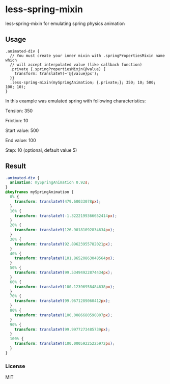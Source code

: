 # less-spring-mixin

less-spring-mixin for emulating spring physics animation

## Usage

```less
.animated-div {
  // You must create your inner mixin with .springPropertiesMixin name which
  // will accept interpolated value (like callback function)
  .private {.springPropertiesMixin(@value) {
    transform: translateY(~'@{value}px');
  }}
  .less-spring-mixin(mySpringAnimation; {.private;}; 350; 10; 500; 100; 10);
}
```

In this example was emulated spring with following characteristics:

Tension: 350

Friction: 10

Start value: 500

End value: 100

Step: 10 (optional, default value 5)

## Result

```css
.animated-div {
  animation: mySpringAnimation 0.92s;
}
@keyframes mySpringAnimation {
  0% {
    transform: translateY(479.60033078px);
  }
  10% {
    transform: translateY(-1.3222199366652414px);
  }
  20% {
    transform: translateY(126.90181092834634px);
  }
  30% {
    transform: translateY(92.89623955782021px);
  }
  40% {
    transform: translateY(101.86520863048564px);
  }
  50% {
    transform: translateY(99.53494922874434px);
  }
  60% {
    transform: translateY(100.12396958484638px);
  }
  70% {
    transform: translateY(99.9671289060412px);
  }
  80% {
    transform: translateY(100.0086680590807px);
  }
  90% {
    transform: translateY(99.9977273485739px);
  }
  100% {
    transform: translateY(100.00059225225972px);
  }
}
```

### License

MIT